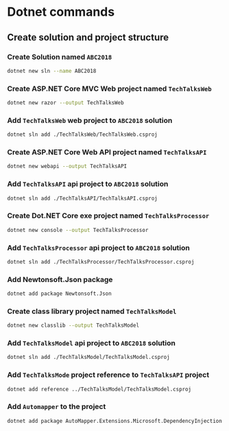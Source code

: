 # Dotnet commands

## Create solution and project structure

### Create Solution named `ABC2018`

```bash
dotnet new sln --name ABC2018
```

### Create ASP.NET Core MVC Web project named `TechTalksWeb`

```bash
dotnet new razor --output TechTalksWeb
```

### Add `TechTalksWeb` web project to `ABC2018` solution

```bash
dotnet sln add ./TechTalksWeb/TechTalksWeb.csproj
```

### Create ASP.NET Core Web API project named `TechTalksAPI`

```bash
dotnet new webapi --output TechTalksAPI
```

### Add `TechTalksAPI` api project to `ABC2018` solution

```bash
dotnet sln add ./TechTalksAPI/TechTalksAPI.csproj
```

### Create Dot.NET Core exe project named `TechTalksProcessor`

```bash
dotnet new console --output TechTalksProcessor
```

### Add `TechTalksProcessor` api project to `ABC2018` solution

```bash
dotnet sln add ./TechTalksProcessor/TechTalksProcessor.csproj
```

### Add Newtonsoft.Json package

```bash
dotnet add package Newtonsoft.Json
```

### Create class library project named `TechTalksModel`

```bash
dotnet new classlib --output TechTalksModel
```

### Add `TechTalksModel` api project to `ABC2018` solution

```bash
dotnet sln add ./TechTalksModel/TechTalksModel.csproj
```

### Add `TechTalksMode` project reference to `TechTalksAPI` project

```bash
dotnet add reference ../TechTalksModel/TechTalksModel.csproj
```

### Add `Automapper` to the project

```bash
dotnet add package AutoMapper.Extensions.Microsoft.DependencyInjection
```